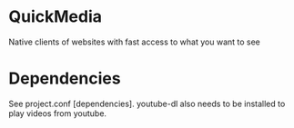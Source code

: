 # QuickMedia
Native clients of websites with fast access to what you want to see
# Dependencies
See project.conf \[dependencies]. youtube-dl also needs to be installed to play videos from youtube.
